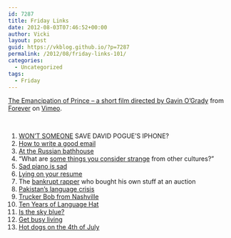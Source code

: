 ```yaml
---
id: 7287
title: Friday Links
date: 2012-08-03T07:46:52+00:00
author: Vicki
layout: post
guid: https://vkblog.github.io/?p=7287
permalink: /2012/08/friday-links-101/
categories:
  - Uncategorized
tags:
  - Friday
---
```

[The Emancipation of Prince &#8211; a short film directed by Gavin O&#8217;Grady](http://vimeo.com/45971230) from [Forever](http://vimeo.com/weareforever) on [Vimeo](http://vimeo.com).

&nbsp;

  1. <a href="http://www.metafilter.com/118521/Membership-Has-Its-Privileges" target="_blank">WON&#8217;T SOMEONE</a> SAVE DAVID POGUE&#8217;S IPHONE?
  2. <a href="http://www.gobignetwork.com/learn/the-email-pitch" target="_blank">How to write a good email</a>
  3. <a href="http://www.vice.com/read/amie-barrodale-and-clancy-martin-at-the-russian-bathhouse" target="_blank">At the Russian bathhouse</a>
  4. &#8220;What are <a href="http://www.reddit.com/r/AskReddit/comments/xkg03/japanese_culture_is_widely_considered_to_be/" target="_blank">some things you consider strange</a> from other cultures?&#8221;
  5. <a href="http://www.nytimes.com/2012/07/30/arts/music/for-more-pianos-last-note-is-thud-in-the-dump.html?_r=4&ref=arts" target="_blank">Sad piano is sad</a>
  6. <a href="http://steveblank.com/2012/07/30/lying-on-your-resume/" target="_blank">Lying on your resume</a>
  7. The <a href="http://www.npr.org/blogs/money/2012/08/01/157723904/the-bankrupt-rapper-who-bought-his-own-stuff-at-an-irs-auction" target="_blank">bankrupt rapper</a> who bought his own stuff at an auction
  8. <a href="http://www.guardian.co.uk/education/2012/jan/10/pakistan-language-crisis" target="_blank">Pakistan&#8217;s language crisis</a>
  9. <a href="http://www.citizenofthemonth.com/2012/07/30/trucker-bob-from-nashville/" target="_blank">Trucker Bob from Nashville</a>
 10. <a href="http://www.languagehat.com/archives/004698.php" target="_blank">Ten Years of Language Hat</a>
 11. <a href="http://thesocietypages.org/socimages/2012/07/30/is-the-sky-blue/?" target="_blank">Is the sky blue?</a>
 12. <a href="http://www.suburbansweetheart.com/2012/07/get-busy-living.html" target="_blank">Get busy living</a>
 13. <a href="http://shamaniceconomist.blogspot.com/2012/07/hot-dogs-on-4th-of-july.html" target="_blank">Hot dogs on the 4th of July</a>